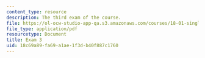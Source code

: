 ```yaml
---
content_type: resource
description: The third exam of the course.
file: https://ol-ocw-studio-app-qa.s3.amazonaws.com/courses/18-01-single-variable-calculus-fall-2006/18c69a89fa69a1ae1f3db40f887c1760_exam3.pdf
file_type: application/pdf
resourcetype: Document
title: Exam 3
uid: 18c69a89-fa69-a1ae-1f3d-b40f887c1760
---
```

